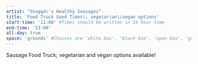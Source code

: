 ```yaml
---
artist: "Snagga\'s Healthy Sausages"
title: 'Food Truck Good Times\; vegetarian\/vegan options'
start-time: '11:00' #Times should be written in 24 hour time
end-time: '23:00'
all-day: true
space: 'grounds' #Choices are 'white box', 'black box', 'open box', 'grounds'
---
```

<!-- Description -->
Sausage Food Truck; vegetarian and vegan options available!
<!-- Bio -->
